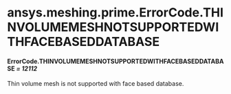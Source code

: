 # ansys.meshing.prime.ErrorCode.THINVOLUMEMESHNOTSUPPORTEDWITHFACEBASEDDATABASE

<a id="ansys.meshing.prime.ErrorCode.THINVOLUMEMESHNOTSUPPORTEDWITHFACEBASEDDATABASE"></a>

#### ErrorCode.THINVOLUMEMESHNOTSUPPORTEDWITHFACEBASEDDATABASE *= 12112*

Thin volume mesh is not supported with face based database.

<!-- !! processed by numpydoc !! -->
